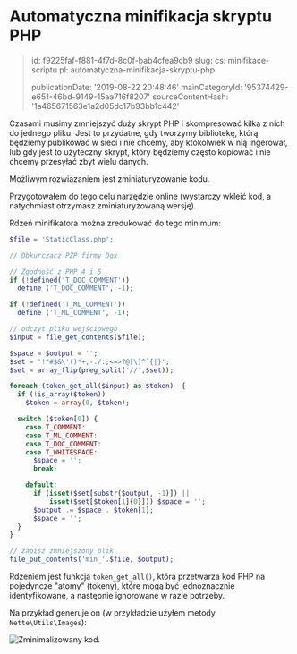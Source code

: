 Automatyczna minifikacja skryptu PHP
====================================

> id: f9225faf-f881-4f7d-8c0f-bab4cfea9cb9
> slug:
> 	cs: minifikace-scriptu
> 	pl: automatyczna-minifikacja-skryptu-php
> 
> publicationDate: '2019-08-22 20:48:46'
> mainCategoryId: '95374429-e651-46bd-9149-15aa716f8207'
> sourceContentHash: '1a465671563e1a2d05dc17b93bb1c442'

Czasami musimy zmniejszyć duży skrypt PHP i skompresować kilka z nich do jednego pliku. Jest to przydatne, gdy tworzymy bibliotekę, którą będziemy publikować w sieci i nie chcemy, aby ktokolwiek w nią ingerował, lub gdy jest to użyteczny skrypt, który będziemy często kopiować i nie chcemy przesyłać zbyt wielu danych.

Możliwym rozwiązaniem jest zminiaturyzowanie kodu.

Przygotowałem do tego celu narzędzie online (wystarczy wkleić kod, a natychmiast otrzymasz zminiaturyzowaną wersję).

Rdzeń minifikatora można zredukować do tego minimum:

```php
$file = 'StaticClass.php';

// Obkurczacz PZP firmy Dgx

// Zgodność z PHP 4 i 5
if (!defined('T_DOC_COMMENT'))
  define ('T_DOC_COMMENT', -1);

if (!defined('T_ML_COMMENT'))
  define ('T_ML_COMMENT', -1);

// odczyt pliku wejściowego
$input = file_get_contents($file);

$space = $output = '';
$set = '!"#$&\'()*+,-./:;<=>?@[\]^`{|}';
$set = array_flip(preg_split('//',$set));

foreach (token_get_all($input) as $token)  {
  if (!is_array($token))
    $token = array(0, $token);

  switch ($token[0]) {
    case T_COMMENT:
    case T_ML_COMMENT:
    case T_DOC_COMMENT:
    case T_WHITESPACE:
      $space = '';
      break;

    default:
      if (isset($set[substr($output, -1)]) ||
          isset($set[$token[1]{0}])) $space = '';
      $output .= $space . $token[1];
      $space = '';
  }
}

// zapisz zmniejszony plik
file_put_contents('min_'.$file, $output);
```

Rdzeniem jest funkcja `token_get_all()`, która przetwarza kod PHP na pojedyncze "atomy" (tokeny), które mogą być jednoznacznie identyfikowane, a następnie ignorowane w razie potrzeby.

Na przykład generuje on (w przykładzie użyłem metody `Nette\Utils\Images`):

<img src="{$baseUrl}/images/nette-image-minify.png" alt="Zminimalizowany kod">.
